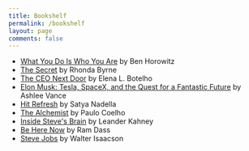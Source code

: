 ```yaml
---
title: Bookshelf
permalink: /bookshelf
layout: page
comments: false
---
```


*   [What You Do Is Who You Are](https://a16z.com/book/whatyoudo/) by Ben Horowitz  
*   [The Secret](https://www.amazon.com/dp/1582701709/ref=cm_sw_r_tw_dp_U_x_vhDyEbM11P4QC) by Rhonda Byrne  
*   [The CEO Next Door](https://www.amazon.com/dp/1101906499/ref=cm_sw_r_tw_dp_U_x_DJkyEbFWRY3T0) by Elena L. Botelho  
*   [Elon Musk: Tesla, SpaceX, and the Quest for a Fantastic Future](https://www.amazon.com/Alchemist-Paulo-Coelho/dp/0061122416) by Ashlee Vance  
*   [Hit Refresh](https://www.amazon.com/dp/B073ZL8T6V/ref=cm_sw_em_r_mt_dp_U_.fGxEbX02NXMT) by Satya Nadella  
*   [The Alchemist](https://www.amazon.com/Alchemist-Paulo-Coelho/dp/0061122416) by Paulo Coelho  
*   [Inside Steve's Brain](https://www.amazon.com/dp/B01K15BMIM/ref=cm_sw_r_tw_dp_U_x_9EkyEb43A93WK) by Leander Kahney  
*   [Be Here Now](https://www.amazon.com/dp/0517543052/ref=cm_sw_r_tw_dp_U_x_nLkyEbJ932JND) by Ram Dass  
*   [Steve Jobs](https://www.amazon.com/dp/B01K15BMIM/ref=cm_sw_r_tw_dp_U_x_9EkyEb43A93WK) by Walter Isaacson
